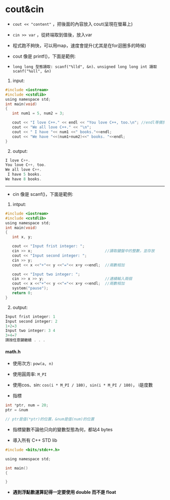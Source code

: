 # cout&cin

- `cout << "content"` ，把後面的內容放入 cout(呈現在螢幕上)
- `cin >> var` ，從終端取到值後，放入var
- 程式跑不夠快，可以用map，速度會提升(尤其是在for迴圈多的時候)
- cout 像是 printf()，下面是範例:  
    
- `long long 型態讀取: scanf("%lld", &n)、unsigned long long int 讀取 scanf("%ull", &n)`

1. input:

```c
#include <iostream>
#include <cstdlib>
using namespace std;
int main(void)
{
   int num1 = 5, num2 = 3;

   cout << "I love C++." << endl << "You love C++, too.\n"; //endl等價於\n
   cout << "We all love C++." << "\n";
   cout << " I have "<< num1 <<" books."<<endl;
   cout << "We have "<<(num1+num2)<<" books. "<<endl;
}
```

2. output:

```c
I love C++.
You love C++, too.
We all love C++.
 I have 5 books.
We have 8 books.
```

---

- cin 像是 scanf()，下面是範例:  
    

1. intput:

```c
#include <iostream>
#include <cstdlib>
using namespace std;
int main(void)
{
   int x, y;

   cout << "Input frist integer: ";
   cin >> x;                                //讀取鍵盤中的整數，並存放
   cout << "Input second integer: ";
   cin >> y;
   cout << x <<"+"<< y <<"="<< x+y <<endl;  //兩數相加

   cout << "Input two integer: ";
   cin >> x >> y;                           //連續輸入兩個
   cout << x <<"+"<< y <<"="<< x+y <<endl;  //兩數相加
   system("pause");
   return 0;
}
```

2. output:

```c
Input frist integer: 1
Input second integer: 2
1+2=3
Input two integer: 3 4
3+4=7
請按任意鍵繼續 . . .
```

#### math.h

- 使用次方: `pow(a, n)`
    
- 使用圓周率: `M_PI`
    
- 使用cos、sin: `cos(i * M_PI / 180), sin(i * M_PI / 180)`， i是度數
    
- 指標
    

```c
int *ptr, num = 20;
ptr = &num

// ptr是值(*ptr)的位置，&num是值(num)的位置
```

- 指標變數不論他只向的變數型態為何，都站4 bytes
    
- 導入所有 C++ STD lib
    

```c
#include <bits/stdc++.h>

using namespace std;

int main()
{

}  
```

- **遇到浮點數運算記得一定要使用 double 而不是 float**